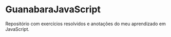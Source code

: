 # GuanabaraJavaScript
Repositório com exercícios resolvidos e anotações do meu aprendizado em JavaScript.
